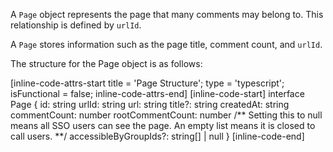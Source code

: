 A `Page` object represents the page that many comments may belong to. This relationship is defined by
`urlId`.

A `Page` stores information such as the page title, comment count, and `urlId`.

The structure for the Page object is as follows:

[inline-code-attrs-start title = 'Page Structure'; type = 'typescript'; isFunctional = false; inline-code-attrs-end]
[inline-code-start]
interface Page {
    id: string
    urlId: string
    url: string
    title?: string
    createdAt: string
    commentCount: number
    rootCommentCount: number
    /** Setting this to null means all SSO users can see the page. An empty list means it is closed to call users. **/
    accessibleByGroupIds?: string[] | null
}
[inline-code-end]
